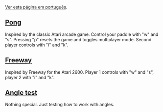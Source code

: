 [Ver esta página em português](./index_pt.html).

## [Pong](./pong/)

Inspired by the classic Atari arcade game. Control your paddle with "w" and "s". Pressing "p" resets the game and toggles multiplayer mode. Second player controls with "i" and "k".

## [Freeway](./freeway)

Inspired by Freeway for the Atari 2600. Player 1 controls with "w" and "s", player 2 with "i" and "k".

## [Angle test](./angle-test)

Nothing special. Just testing how to work with angles.
